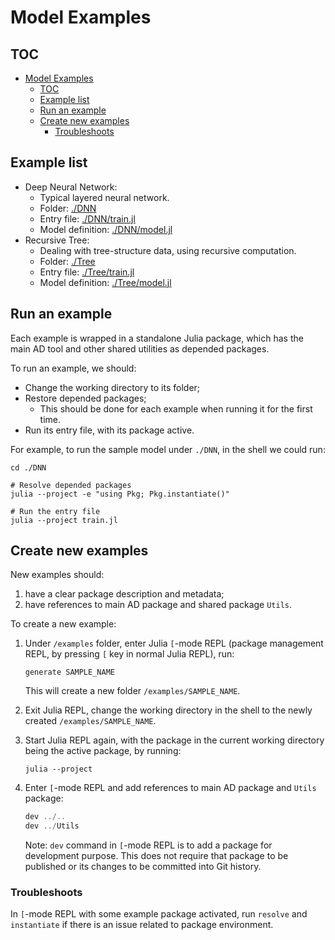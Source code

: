 # Model Examples

## TOC
<!-- TOC -->

- [Model Examples](#model-examples)
    - [TOC](#toc)
    - [Example list](#example-list)
    - [Run an example](#run-an-example)
    - [Create new examples](#create-new-examples)
        - [Troubleshoots](#troubleshoots)

<!-- /TOC -->

## Example list
- Deep Neural Network:
    - Typical layered neural network.
    - Folder: [./DNN](./DNN)
    - Entry file: [./DNN/train.jl](./DNN/train.jl)
    - Model definition: [./DNN/model.jl](./DNN/model.jl)
- Recursive Tree:
    - Dealing with tree-structure data, using recursive computation.
    - Folder: [./Tree](./Tree)
    - Entry file: [./Tree/train.jl](./Tree/train.jl)
    - Model definition: [./Tree/model.jl](./Tree/model.jl)

## Run an example
Each example is wrapped in a standalone Julia package, which has the main AD tool and other shared
utilities as depended packages.

To run an example, we should:
- Change the working directory to its folder;
- Restore depended packages;
    - This should be done for each example when running it for the first time.
- Run its entry file, with its package active.

For example, to run the sample model under `./DNN`, in the shell we could run:

```shell
cd ./DNN

# Resolve depended packages
julia --project -e "using Pkg; Pkg.instantiate()"

# Run the entry file
julia --project train.jl
```

## Create new examples
New examples should:
1. have a clear package description and metadata;
1. have references to main AD package and shared package `Utils`.

To create a new example:
1. Under `/examples` folder, enter Julia `[`-mode REPL (package management REPL, by pressing
`[` key in normal Julia REPL), run:
    ```shell
    generate SAMPLE_NAME
    ```

    This will create a new folder `/examples/SAMPLE_NAME`.

1. Exit Julia REPL, change the working directory in the shell to the newly created
`/examples/SAMPLE_NAME`.

1. Start Julia REPL again, with the package in the current working directory being the active
package, by running:
    ```shell
    julia --project
    ```

1. Enter `[`-mode REPL and add references to main AD package and `Utils` package:
    ```julia
    dev ../..
    dev ../Utils
    ```

    Note: `dev` command in `[`-mode REPL is to add a package for development purpose. This does not require that package to be published or its changes to be committed into Git history.

### Troubleshoots
In `[`-mode REPL with some example package activated, run `resolve` and `instantiate` if there is an issue related to package environment.
